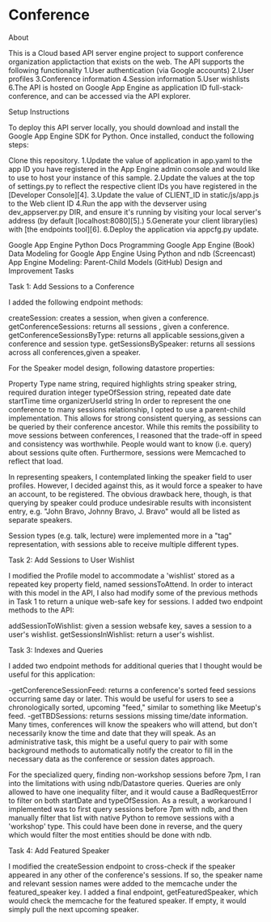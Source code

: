 # Conference

About

This is a Cloud based API server engine project to support conference organization applictaction that exists
on the web. The API supports the following functionality
1.User authentication (via Google accounts)
2.User profiles
3.Conference information
4.Session information
5.User wishlists
6.The API is hosted on Google App Engine as application ID full-stack-conference, and can be accessed via the API explorer.

Setup Instructions

To deploy this API server locally, you should download and install the Google App Engine SDK for Python. 
Once installed, conduct the following steps:

Clone this repository. 
1.Update the value of application in app.yaml to the app ID you have registered in the App Engine admin console 
and would like to use to host your instance of this sample.
2.Update the values at the top of settings.py to reflect the respective client IDs you have registered in the [Developer Console][4].
3.Update the value of CLIENT_ID in static/js/app.js to the Web client ID
4.Run the app with the devserver using dev_appserver.py DIR, and ensure it's running by visiting your local server's address (by default [localhost:8080][5].)
5.Generate your client library(ies) with [the endpoints tool][6].
6.Deploy the application via appcfg.py update.


Google App Engine Python Docs
Programming Google App Engine (Book)
Data Modeling for Google App Engine Using Python and ndb (Screencast)
App Engine Modeling: Parent-Child Models (GitHub)
Design and Improvement Tasks

Task 1: Add Sessions to a Conference

I added the following endpoint methods:

createSession: creates a session, when given a conference.
getConferenceSessions:  returns all sessions ,  given a conference.
getConferenceSessionsByType:  returns all applicable sessions,given a conference and session type.
getSessionsBySpeaker:  returns all sessions across all conferences,given a speaker.

For the Speaker model design, following datastore properties:

Property	Type
name	string, required
highlights	string
speaker	string, required
duration	integer
typeOfSession	string, repeated
date	date
startTime	time
organizerUserId	string
In order to represent the one conference to many sessions relationship, I opted to use a parent-child implementation. This allows for strong consistent querying, as sessions can be queried by their conference ancestor. While this remits the possibility to move sessions between conferences, I reasoned that the trade-off in speed and consistency was worthwhile. People would want to know (i.e. query) about sessions quite often. Furthermore, sessions were Memcached to reflect that load.

In representing speakers, I contemplated linking the speaker field to user profiles. However, I decided against this, as it would force a speaker to have an account, to be registered. The obvious drawback here, though, is that querying by speaker could produce undesirable results with inconsistent entry, e.g. "John Bravo, Johnny Bravo, J. Bravo" would all be listed as separate speakers.

Session types (e.g. talk, lecture) were implemented more in a "tag" representation, with sessions able to receive multiple different types.

Task 2: Add Sessions to User Wishlist

I modified the Profile model to accommodate a 'wishlist' stored as a repeated key property field, named sessionsToAttend. In order to interact with this model in the API, I also had modify some of the previous methods in Task 1 to return a unique web-safe key for sessions. I added two endpoint methods to the API:

addSessionToWishlist: given a session websafe key, saves a session to a user's wishlist.
getSessionsInWishlist: return a user's wishlist.

Task 3: Indexes and Queries

I added two endpoint methods for additional queries that I thought would be useful for this application:

-getConferenceSessionFeed: returns a conference's sorted feed sessions occurring same day or later. This would be useful for users to see a chronologically sorted, upcoming "feed," similar to something like Meetup's feed. -getTBDSessions: returns sessions missing time/date information. Many times, conferences will know the speakers who will attend, but don't necessarily know the time and date that they will speak. As an administrative task, this might be a useful query to pair with some background methods to automatically notify the creator to fill in the necessary data as the conference or session dates approach.

For the specialized query, finding non-workshop sessions before 7pm, I ran into the limitations with using ndb/Datastore queries. Queries are only allowed to have one inequality filter, and it would cause a BadRequestError to filter on both startDate and typeOfSession. As a result, a workaround I implemented was to first query sessions before 7pm with ndb, and then manually filter that list with native Python to remove sessions with a 'workshop' type. This could have been done in reverse, and the query which would filter the most entities should be done with ndb.

Task 4: Add Featured Speaker

I modified the createSession endpoint to cross-check if the speaker appeared in any other of the conference's sessions. If so, the speaker name and relevant session names were added to the memcache under the featured_speaker key. I added a final endpoint, getFeaturedSpeaker, which would check the memcache for the featured speaker. If empty, it would simply pull the next upcoming speaker.


